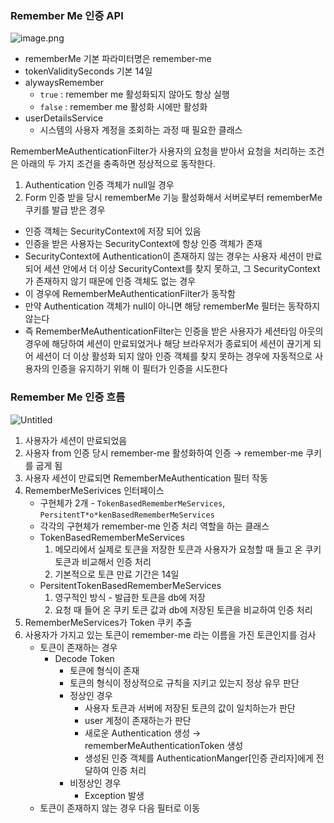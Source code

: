 ### Remember Me 인증 API

![image.png](https://prod-files-secure.s3.us-west-2.amazonaws.com/7f2365ae-ea78-4340-b09d-9671c8c311c7/3ed95f57-1f97-4053-9eae-9f6f6cbe3bc4/image.png)

- rememberMe 기본 파라미터명은 remember-me
- tokenValiditySeconds 기본 14일
- alywaysRemember
    - `true` : remember me 활성화되지 않아도 항상 실행
    - `false` : remember me 활성화 시에만 활성화
- userDetailsService
    - 시스템의 사용자 계정을 조회하는 과정 때 필요한 클래스

RememberMeAuthenticationFilter가 사용자의 요청을 받아서 요청을 처리하는 조건은 아래의 두 가지 조건을 충족하면 정상적으로 동작한다.

1. Authentication 인증 객체가 null일 경우
2. Form 인증 받을 당시 rememberMe 기능 활성화해서 서버로부터 rememberMe 쿠키를 발급 받은 경우
- 인증 객체는 SecurityContext에 저장 되어 있음
- 인증을 받은 사용자는 SecurityContext에 항상 인증 객체가 존재
- SecurityContext에 Authentication이 존재하지 않는 경우는 사용자 세션이 만료 되어 세션 안에서 더 이상 SecurityContext를 찾지 못하고, 그 SecurityContext가 존재하지 않기 때문에 인증 객체도 없는 경우
- 이 경우에 RememberMeAuthenticationFilter가 동작함
- 만약 Authentication 객체가 null이 아니면 해당 rememberMe 필터는 동작하지 않는다
- 즉 RememberMeAuthenticationFilter는 인증을 받은 사용자가 세션타임 아웃의 경우에 해당하여 세션이 만료되었거나 해당 브라우저가 종료되어 세션이 끊기게 되어 세션이 더 이상 활성화 되지 않아 인증 객체를 찾지 못하는 경우에 자동적으로 사용자의 인증을 유지하기 위해 이 필터가 인증을 시도한다

### Remember Me 인증 흐름

![Untitled](https://prod-files-secure.s3.us-west-2.amazonaws.com/7f2365ae-ea78-4340-b09d-9671c8c311c7/a469da11-6b5d-41ae-a15d-3794488c5e5e/Untitled.png)

1. 사용자가 세션이 만료되었음
2. 사용자 from 인증 당시 remember-me 활성화하여 인증 → remember-me 쿠키를 굽게 됨
3. 사용자 세션이 만료되면 RememberMeAuthentication 필터 작동
4. RememberMeSerivices 인터페이스
    - 구현체가 2개 - `TokenBasedRememberMeServices`, `PersitentT*o*kenBasedRememberMeServices`
    - 각각의 구현체가 remember-me 인증 처리 역할을 하는 클래스
    - TokenBasedRememberMeServices
        1. 메모리에서 실제로 토큰을 저장한 토큰과 사용자가 요청할 때 들고 온 쿠키 토큰과 비교해서 인증 처리
        2. 기본적으로 토큰 만료 기간은 14일
    - PersitentTokenBasedRememberMeServices
        1. 영구적인 방식 - 발급한 토큰을 db에 저장
        2. 요청 때 들어 온 쿠키 토큰 값과 db에 저장된 토큰을 비교하여 인증 처리
5. RememberMeServices가 Token 쿠키 추출
6. 사용자가 가지고 있는 토큰이 remember-me 라는 이름을 가진 토큰인지를 검사
    - 토큰이 존재하는 경우
        - Decode Token
            - 토큰에 형식이 존재
            - 토큰의 형식이 정상적으로 규칙을 지키고 있는지 정상 유무 판단
            - 정상인 경우
                - 사용자 토큰과 서버에 저장된 토큰의 값이 일치하는가 판단
                - user 계정이 존재하는가 판단
                - 새로운 Authentication 생성 → rememberMeAuthenticationToken 생성
                - 생성된 인증 객체를 AuthenticationManger[인증 관리자]에게 전달하여 인증 처리
            - 비정상인 경우
                - Exception 발생
    - 토큰이 존재하지 않는 경우 다음 필터로 이동